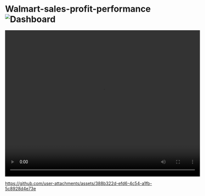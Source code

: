 # Walmart-sales-profit-performance![Dashboard](https://github.com/user-attachments/assets/a94447f4-fdfc-4eed-83ac-bfdfbf0bf72e) 
<video width="640" height="480" controls>
  <source src="https://github.com/Navird/Walmart-sales-profit-performance/blob/main/Presentation.mp4">
  Your browser does not support the video tag.
</video>


https://github.com/user-attachments/assets/388b322d-efd6-4c54-a1fb-5c8928d4e73e

